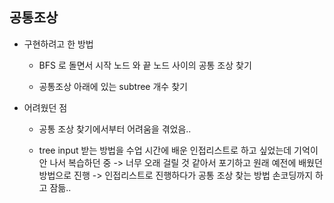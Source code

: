 ## 공통조상

- 구현하려고 한 방법
  
  - BFS 로 돌면서 시작 노드 와 끝 노드 사이의 공통 조상 찾기
  
  - 공통조상 아래에 있는 subtree 개수 찾기

- 어려웠던 점
  
  - 공통 조상 찾기에서부터 어려움을 겪었음..
  
  - tree input 받는 방법을 수업 시간에 배운 인접리스트로 하고 싶었는데 기억이 안 나서 복습하던 중 -> 너무 오래 걸릴 것 같아서 포기하고 원래 예전에 배웠던 방법으로 진행 -> 인접리스트로 진행하다가 공통 조상 찾는 방법 손코딩까지 하고 잠듦..
